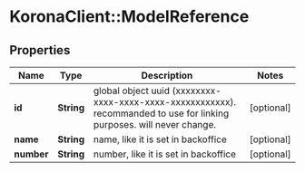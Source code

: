 # KoronaClient::ModelReference

## Properties
Name | Type | Description | Notes
------------ | ------------- | ------------- | -------------
**id** | **String** | global object uuid (xxxxxxxx-xxxx-xxxx-xxxx-xxxxxxxxxxxx). recommanded to use for linking purposes. will never change. | [optional] 
**name** | **String** | name, like it is set in backoffice | [optional] 
**number** | **String** | number, like it is set in backoffice | [optional] 


